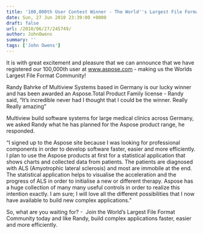 ```yaml
---
title: '100,000th User Contest Winner - The World''s Largest File Format Community!'
date: Sun, 27 Jun 2010 23:39:00 +0000
draft: false
url: /2010/06/27/245749/
author: JohnOwens
summary: ''
tags: ['John Owens']
---
```


  
It is with great excitement and pleasure that we can announce that we have registered our 100,000th user at www.aspose.com - making us the Worlds Largest File Format Community!  
  
Randy Bahrke of Multiview Systems based in Germany is our lucky winner and has been awarded an Aspose.Total Product Family license - Randy said, “It’s incredible never had I thought that I could be the winner. Really Really amazing”  
  
Multiview build software systems for large medical clinics across Germany, we asked Randy what he has planned for the Aspose product range, he responded.  
  
“I signed up to the Aspose site because I was looking for professional components in order to develop software faster, easier and more efficiently. I plan to use the Aspose products at first for a statistical application that shows charts and collected data from patients. The patients are diagnosed with ALS (Amyotrophic lateral sclerosis) and most are immobile at the end. The statistical application helps to visualise the acceleration and the progress of ALS in order to initialise a new or different therapy. Aspose has a huge collection of many many useful controls in order to realize this intention exactly. I am sure; I will love all the different possibilities that I now have available to build new complex applications.”  
  
So, what are you waiting for? -  Join the World’s Largest File Format Community today and like Randy, build complex applications faster, easier and more efficiently.







